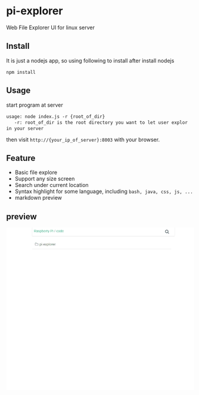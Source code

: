 # pi-explorer
Web File Explorer UI for linux server

## Install
It is just a nodejs app, so using following to install after install nodejs
```
npm install
```

## Usage
start program at server
```
usage: node index.js -r {root_of_dir}
   -r: root_of_dir is the root directory you want to let user explor in your server
```
then visit `http://{your_ip_of_server}:8003` with your browser.

## Feature
* Basic file explore
* Support any size screen
* Search under current location
* Syntax highlight for some language, including `bash, java, css, js, ...`
* markdown preview

## preview
![alt tag](https://github.com/dista/pi-explorer/blob/master/pi-explorer-gif4.gif?raw=true)
